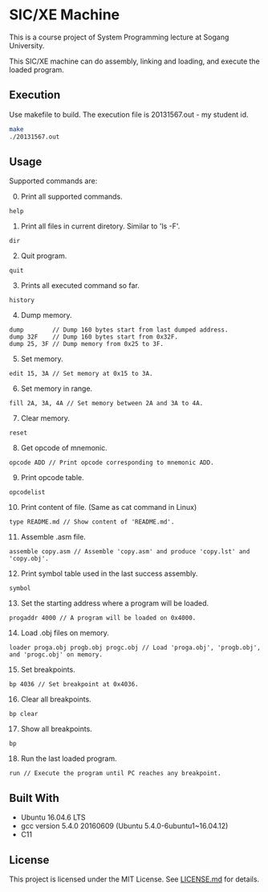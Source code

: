 # SIC/XE Machine

This is a course project of System Programming lecture at Sogang University.

This SIC/XE machine can do assembly, linking and loading, and execute the loaded program.

## Execution

Use makefile to build. The execution file is 20131567.out - my student id.
```sh
make
./20131567.out
```

## Usage

Supported commands are:

0. Print all supported commands.
```
help
```

1. Print all files in current diretory. Similar to 'ls -F'.
```
dir
```

2. Quit program.
```
quit
```

3. Prints all executed command so far.
```
history
```

4. Dump memory.
```
dump        // Dump 160 bytes start from last dumped address.
dump 32F    // Dump 160 bytes start from 0x32F.
dump 25, 3F // Dump memory from 0x25 to 3F.
```

5. Set memory.
```
edit 15, 3A // Set memory at 0x15 to 3A.
```

6. Set memory in range.
```
fill 2A, 3A, 4A // Set memory between 2A and 3A to 4A.
```

7. Clear memory.
```
reset
```

8. Get opcode of mnemonic.
```
opcode ADD // Print opcode corresponding to mnemonic ADD.
```

9. Print opcode table.
```
opcodelist
```

10. Print content of file. (Same as cat command in Linux)
```
type README.md // Show content of 'README.md'.
```

11. Assemble .asm file.
```
assemble copy.asm // Assemble 'copy.asm' and produce 'copy.lst' and 'copy.obj'.
```

12. Print symbol table used in the last success assembly.
```
symbol
```

13. Set the starting address where a program will be loaded.
```
progaddr 4000 // A program will be loaded on 0x4000.
```

14. Load .obj files on memory.
```
loader proga.obj progb.obj progc.obj // Load 'proga.obj', 'progb.obj', and 'progc.obj' on memory.
```

15. Set breakpoints.
```
bp 4036 // Set breakpoint at 0x4036.
```

16. Clear all breakpoints.
```
bp clear
```

17. Show all breakpoints.
```
bp
```

18. Run the last loaded program.
```
run // Execute the program until PC reaches any breakpoint.
```

## Built With

* Ubuntu 16.04.6 LTS
* gcc version 5.4.0 20160609 (Ubuntu 5.4.0-6ubuntu1~16.04.12)
* C11

## License

This project is licensed under the MIT License.
See [LICENSE.md](LICENSE.md) for details.
